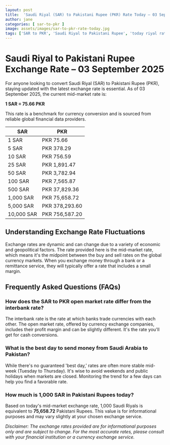 ```yaml
---
layout: post
title:  'Saudi Riyal (SAR) to Pakistani Rupee (PKR) Rate Today – 03 September 2025'
author: jane
categories: [ sar-to-pkr ]
image: assets/images/sar-to-pkr-rate-today.jpg
tags: ['SAR to PKR', 'Saudi Riyal to Pakistani Rupee', 'today riyal rate in pakistan', 'saudi riyal rate', 'open market riyal rate']
---
```


# Saudi Riyal to Pakistani Rupee Exchange Rate – 03 September 2025

For anyone looking to convert Saudi Riyal (SAR) to Pakistani Rupee (PKR), staying updated with the latest exchange rate is essential. As of 03 September 2025, the current mid-market rate is:

**1 SAR = 75.66 PKR**

This rate is a benchmark for currency conversion and is sourced from reliable global financial data providers.

| SAR | PKR |
| --- | --- |
| 1 SAR | PKR 75.66 |
| 5 SAR | PKR 378.29 |
| 10 SAR | PKR 756.59 |
| 25 SAR | PKR 1,891.47 |
| 50 SAR | PKR 3,782.94 |
| 100 SAR | PKR 7,565.87 |
| 500 SAR | PKR 37,829.36 |
| 1,000 SAR | PKR 75,658.72 |
| 5,000 SAR | PKR 378,293.60 |
| 10,000 SAR | PKR 756,587.20 |


## Understanding Exchange Rate Fluctuations

Exchange rates are dynamic and can change due to a variety of economic and geopolitical factors. The rate provided here is the mid-market rate, which means it's the midpoint between the buy and sell rates on the global currency markets. When you exchange money through a bank or a remittance service, they will typically offer a rate that includes a small margin.

## Frequently Asked Questions (FAQs)

### How does the SAR to PKR open market rate differ from the interbank rate?

The interbank rate is the rate at which banks trade currencies with each other. The open market rate, offered by currency exchange companies, includes their profit margin and can be slightly different. It's the rate you'll get for cash conversions.

### What is the best day to send money from Saudi Arabia to Pakistan?

While there's no guaranteed 'best day,' rates are often more stable mid-week (Tuesday to Thursday). It's wise to avoid weekends and public holidays when markets are closed. Monitoring the trend for a few days can help you find a favorable rate.

### How much is 1,000 SAR in Pakistani Rupees today?

Based on today's mid-market exchange rate, 1,000 Saudi Riyals is equivalent to **75,658.72** Pakistani Rupees. This value is for informational purposes and may vary slightly at your chosen exchange service.



*Disclaimer: The exchange rates provided are for informational purposes only and are subject to change. For the most accurate rates, please consult with your financial institution or a currency exchange service.*
